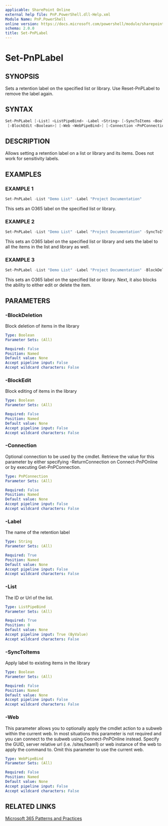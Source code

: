 ```yaml
---
applicable: SharePoint Online
external help file: PnP.PowerShell.dll-Help.xml
Module Name: PnP.PowerShell
online version: https://docs.microsoft.com/powershell/module/sharepoint-pnp/set-pnplabel
schema: 2.0.0
title: Set-PnPLabel
---
```


# Set-PnPLabel

## SYNOPSIS
Sets a retention label on the specified list or library. Use Reset-PnPLabel to remove the label again.

## SYNTAX

```powershell
Set-PnPLabel [-List] <ListPipeBind> -Label <String> [-SyncToItems <Boolean>] [-BlockDeletion <Boolean>]
 [-BlockEdit <Boolean>] [-Web <WebPipeBind>] [-Connection <PnPConnection>] [<CommonParameters>]
```

## DESCRIPTION
Allows setting a retention label on a list or library and its items. Does not work for sensitivity labels.

## EXAMPLES

### EXAMPLE 1
```powershell
Set-PnPLabel -List "Demo List" -Label "Project Documentation"
```

This sets an O365 label on the specified list or library. 

### EXAMPLE 2
```powershell
Set-PnPLabel -List "Demo List" -Label "Project Documentation" -SyncToItems $true
```

This sets an O365 label on the specified list or library and sets the label to all the items in the list and library as well.

### EXAMPLE 3
```powershell
Set-PnPLabel -List "Demo List" -Label "Project Documentation" -BlockDelete $true -BlockEdit $true
```

This sets an O365 label on the specified list or library. Next, it also blocks the ability to either edit or delete the item. 

## PARAMETERS

### -BlockDeletion
Block deletion of items in the library

```yaml
Type: Boolean
Parameter Sets: (All)

Required: False
Position: Named
Default value: None
Accept pipeline input: False
Accept wildcard characters: False
```

### -BlockEdit
Block editing of items in the library

```yaml
Type: Boolean
Parameter Sets: (All)

Required: False
Position: Named
Default value: None
Accept pipeline input: False
Accept wildcard characters: False
```

### -Connection
Optional connection to be used by the cmdlet. Retrieve the value for this parameter by either specifying -ReturnConnection on Connect-PnPOnline or by executing Get-PnPConnection.

```yaml
Type: PnPConnection
Parameter Sets: (All)

Required: False
Position: Named
Default value: None
Accept pipeline input: False
Accept wildcard characters: False
```

### -Label
The name of the retention label

```yaml
Type: String
Parameter Sets: (All)

Required: True
Position: Named
Default value: None
Accept pipeline input: False
Accept wildcard characters: False
```

### -List
The ID or Url of the list.

```yaml
Type: ListPipeBind
Parameter Sets: (All)

Required: True
Position: 0
Default value: None
Accept pipeline input: True (ByValue)
Accept wildcard characters: False
```

### -SyncToItems
Apply label to existing items in the library

```yaml
Type: Boolean
Parameter Sets: (All)

Required: False
Position: Named
Default value: None
Accept pipeline input: False
Accept wildcard characters: False
```

### -Web
This parameter allows you to optionally apply the cmdlet action to a subweb within the current web. In most situations this parameter is not required and you can connect to the subweb using Connect-PnPOnline instead. Specify the GUID, server relative url (i.e. /sites/team1) or web instance of the web to apply the command to. Omit this parameter to use the current web.

```yaml
Type: WebPipeBind
Parameter Sets: (All)

Required: False
Position: Named
Default value: None
Accept pipeline input: False
Accept wildcard characters: False
```

## RELATED LINKS

[Microsoft 365 Patterns and Practices](https://aka.ms/m365pnp)